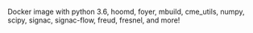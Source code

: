 Docker image with python 3.6, hoomd, foyer, mbuild, cme_utils, numpy, scipy, signac, signac-flow, freud, fresnel, and more!
